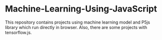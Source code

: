 # Machine-Learning-Using-JavaScript

This repository contains projects using machine learning model and P5js library which run directly in browser.
Also, there are some projects with tensorflow.js.
